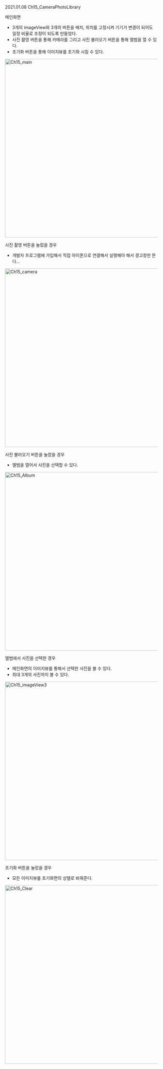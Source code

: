 2021.01.08
Ch15_CameraPhotoLibrary

메인화면
  - 3개의 imageView와 3개의 버튼을 배치, 위치를 고정시켜 기기가 변경이 되어도 일정 비율로 조정이 되도록 만들었다.
  - 사진 촬영 버튼을 통해 카메라를 그리고 사진 불러오기 버튼을 통해 앨범을 열 수 있다.
  - 초기화 버튼을 통해 이미지뷰를 초기화 시킬 수 있다.
  <img width="587" alt="Ch15_main" src="https://user-images.githubusercontent.com/71424672/103910804-99841f00-5148-11eb-8ac4-5939f1414de5.png">
  
사진 촬영 버튼을 눌렀을 경우
  - 개발자 프로그램에 가입해서 직접 아이폰으로 연결해서 실행해야 해서 경고창만 뜬다...
  <img width="587" alt="Ch15_camera" src="https://user-images.githubusercontent.com/71424672/103910815-9db03c80-5148-11eb-84ee-cc0a9004d7c7.png">
  
사진 불러오기 버튼을 눌렀을 경우
  - 앨범을 열어서 사진을 선택할 수 있다.
  <img width="587" alt="Ch15_Album" src="https://user-images.githubusercontent.com/71424672/103910820-9ee16980-5148-11eb-9ad5-626bc6532a12.png">
 
앨범에서 사진을 선택한 경우
  - 메인화면의 이미지뷰를 통해서 선택한 사진을 볼 수 있다.
  - 최대 3개의 사진까지 볼 수 있다.
  <img width="587" alt="Ch15_imageView3" src="https://user-images.githubusercontent.com/71424672/103910829-a143c380-5148-11eb-95af-4ec6d6721ca9.png">
  
초기화 버튼을 눌렀을 경우
  - 모든 이미지뷰를 초기화면의 상탤로 바꿔준다.
  <img width="587" alt="Ch15_Clear" src="https://user-images.githubusercontent.com/71424672/103910833-a274f080-5148-11eb-9c45-5b61d0a3e8e8.png">
